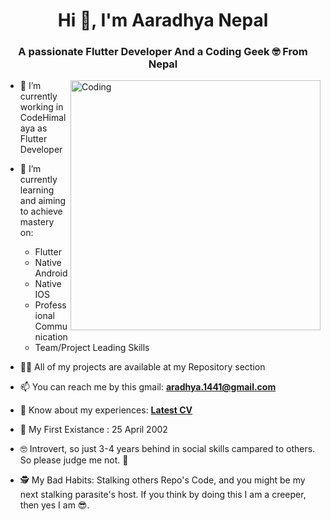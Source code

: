 <h1 align="center">Hi 👋, I'm Aaradhya Nepal</h1>
<h3 align="center">A passionate Flutter Developer And a Coding Geek 🤓 From Nepal</h3>
<img align="right" alt="Coding" width="400" src="https://cdnb.artstation.com/p/assets/images/images/028/991/999/original/anna-havrylyukh-.gif?1596125112">

- 🔭 I’m currently working in CodeHimalaya as Flutter Developer

- 🌱 I’m currently learning and aiming to achieve mastery on:
    - Flutter
    - Native Android
    - Native IOS
    - Professional Communication
    - Team/Project Leading Skills

- 👨‍💻 All of my projects are available at my Repository section

- 📫 You can reach me by this gmail: **aradhya.1441@gmail.com**

- 📄 Know about my experiences: [**Latest CV**](https://github.com/AradhyaNepal/AradhyaNepal/blob/main/Aaradhya%20Nepal%20Flutter%20Resume.pdf)

- 🥳 My First Existance : 25 April 2002

- 🤓 Introvert, so just 3-4 years behind in social skills campared to others. So please judge me not. 🥺

- 🕵️ My Bad Habits: Stalking others Repo's Code, and you might be my next stalking parasite's host. If you think by doing this I am a creeper, then yes I am 😎. 
